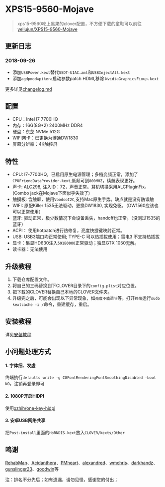 # XPS15-9560-Mojave
> xps15-9560吃上黑果的clover配置，不方便下载的童鞋可以前往[yeliujun/XPS15-9560-Mojave](https://gitee.com/yeliujun/XPS15-9560-Mojave.git)

## 更新日志
### 2018-09-26
- 添加`USBPower.kext`替代`SSDT-UIAC.aml`和`USBInjectAll.kext`
- 添加`agdpmod=pikera`启动参数patch HDMI,移除 `NvidiaGraphicsFixup.kext`

更多详见[changelog.md](https://github.com/jardenliu/XPS15-9560-Mojave/blob/master/changelog.md)

## 配置
- CPU：Intel I7 7700HQ
- 内存：16G(8G*2) 2400MHz DDR4
- 硬盘：东芝 NVMe 512G
- WIFI网卡：已更换为博通DW1830
- 屏幕分辨率：4K触控屏

## 特性
- CPU: I7-7700HQ，已启用原生电源管理；多档变频正常，添加了`CPUFriendDataProvider.kext`,低频可到`800MHZ`，续航表现更好。
- 声卡: ALC298, 注入ID：72，声音正常。耳机切换采用ALCPluginFix。(Combo jack在Mojave下面似乎失效了)
- 触摸板: 含触屏，使用`VoodooI2C`,支持Mac原生手势。缺点就是没有防误触
- WIFI: 原配Killer 1535无法驱动，更换DW1830, 实现免驱。（DW1560应该也可以正常使用）
- 蓝牙: 驱动正常，极少数情况下会设备丢失，handoff也正常。（没测过1535的蓝牙）
- ACPI： 使用hotpatch进行热修复，亮度快捷键映射正常。
- USB: USB3端口均正常使用; TYPE-C 可以热插拔使用；雷电3 不支持热插拔
- 显卡：集显HD630注入`591B0000`正常驱动；独显GTX 1050无解。
- 读卡器：无法使用

## 升级教程
1. 下载仓库配置文件。
2. 将自己的三码替换到下CLOVER目录下的`config.plist`对应位置。
3. 把下载的CLOVER替换自己本地的CLOVER文件夹。
4. 升级完之后，可能会出现以下异常现象，如`亮度不能调节`等。打开`终端`运行`sudo kextcache -i /`命令，重建缓存，重启。


## 安装教程
  详见[安装教程](https://github.com/jardenliu/XPS15-9560-Mojave/blob/master/install.md)
  
## 小问题处理方式
#### 1. 字体细、发虚
  终端执行`defaults write -g CGFontRenderingFontSmoothingDisabled -bool NO`，注销再登录即可
#### 2. 1080P开启HIDPI
  使用[xzhih/one-key-hidpi](https://github.com/xzhih/one-key-hidpi)
#### 3. 安卓USB网络共享
  把`Post-install`里面的`HoRNDIS.kext`放入`CLOVER/kexts/Other`

  
## 鸣谢
[RehabMan](https://github.com/RehabMan)、[Acidanthera](https://github.com/acidanthera)、[PMheart](https://github.com/PMheart)、[alexandred](https://github.com/alexandred)、[wmchris](https://github.com/wmchris)、[darkhandz](https://github.com/darkhandz)、[gunslinger23](https://github.com/gunslinger23)、[goodwin](https://github.com/goodwin)等

注：排名不分先后；如有遗漏，请勿见怪，感谢您的付出；


